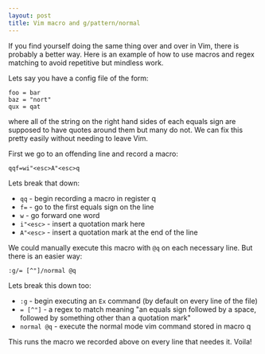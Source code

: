 ```yaml
---
layout: post
title: Vim macro and g/pattern/normal
---
```


If you find yourself doing the same thing over and over in Vim, there is probably a better way. Here is an example of how to use macros and regex matching to avoid repetitive but mindless work.

Lets say you have a config file of the form:

~~~
foo = bar
baz = "nort"
qux = qat
~~~

where all of the string on the right hand sides of each equals sign are supposed to have quotes around them but many do not. We can fix this pretty easily without needing to leave Vim.

First we go to an offending line and record a macro:

`qqf=wi"<esc>A"<esc>q`

Lets break that down:

 - `qq` - begin recording a macro in register q
 - `f=` - go to the first equals sign on the line
 - `w` - go forward one word
 - `i"<esc>` - insert a quotation mark here
 - `A"<esc>` - insert a quotation mark at the end of the line

We could manually execute this macro with `@q` on each necessary line. But there is an easier way:

`:g/= [^"]/normal @q`

Lets break this down too:

 - `:g` - begin executing an `Ex` command (by default on every line of the file)
 - `= [^"]` - a regex to match meaning "an equals sign followed by a space, followed by something other than a quotation mark"
 - `normal @q` - execute the normal mode vim command stored in macro q
 
 This runs the macro we recorded above on every line that needes it. Voila!
